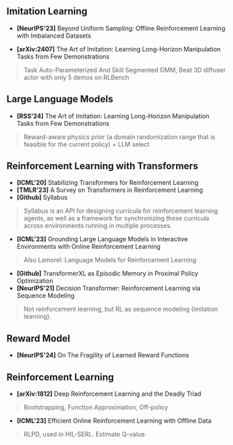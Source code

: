 ## Imitation Learning

* **[NeurIPS'23]** Beyond Uniform Sampling: Offline Reinforcement Learning with Imbalanced Datasets

* **[arXiv:2407]** The Art of Imitation: Learning Long-Horizon Manipulation Tasks from Few Demonstrations
> Task Auto-Parameterized And Skill Segmented GMM, Beat 3D diffuser actor with only 5 demos on RLBench

## Large Language Models
* **[RSS'24]** The Art of Imitation: Learning Long-Horizon Manipulation Tasks from Few Demonstrations
> Reward-aware physics prior (a domain randomization range that is feasible for the current policy) + LLM select

## Reinforcement Learning with Transformers
* **[ICML'20]** Stabilizing Transformers for Reinforcement Learning
* **[TMLR'23]** A Survey on Transformers in Reinforcement Learning
* **[Github]** Syllabus
> Syllabus is an API for designing curricula for reinforcement learning agents, as well as a framework for synchronizing those curricula across environments running in multiple processes.
* **[ICML'23]** Grounding Large Language Models in Interactive Environments with Online Reinforcement Learning
> Also Lamorel: Language Models for Reinforcement Learning
* **[Github]** TransformerXL as Episodic Memory in Proximal Policy Optimization
* **[NeurIPS'21]** Decision Transformer: Reinforcement Learning via Sequence Modeling
> Not reinforcement learning, but RL as sequence modeling (imitation learning).

## Reward Model
* **[NeurIPS'24]** On The Fragility of Learned Reward Functions

## Reinforcement Learning
* **[arXiv:1812]** Deep Reinforcement Learning and the Deadly Triad
> Bootstrapping, Function Approximation, Off-policy
* **[ICML'23]** Efficient Online Reinforcement Learning with Offline Data
> RLPD, used in HIL-SERL. Estimate Q-value.

